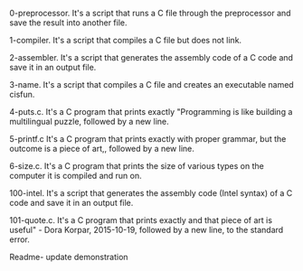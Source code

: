 0-preprocessor. It's a script that runs a C file through the preprocessor and save the result into another file.

1-compiler. It's a script that compiles a C file but does not link.

2-assembler. It's a script that generates the assembly code of a C code and save it in an output file.

3-name. It's a script that compiles a C file and creates an executable named cisfun.

4-puts.c. It's a C program that prints exactly "Programming is like building a multilingual puzzle, followed by a new line.

5-printf.c It's a C program that prints exactly with proper grammar, but the outcome is a piece of art,, followed by a new line.

6-size.c. It's a C program that prints the size of various types on the computer it is compiled and run on.

100-intel. It's a script that generates the assembly code (Intel syntax) of a C code and save it in an output file.

101-quote.c. It's a C program that prints exactly and that piece of art is useful" - Dora Korpar, 2015-10-19, followed by a new line, to the standard error.

Readme- update demonstration